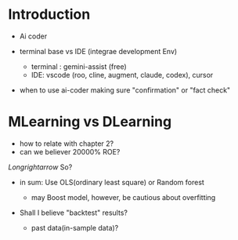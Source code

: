 # Introduction
- Ai coder
- terminal base vs IDE (integrae development Env)
  - terminal : gemini-assist (free)
  - IDE: vscode (roo, cline, augment, claude, codex), cursor 

- when to use ai-coder making sure "confirmation" or "fact check"  

# MLearning vs DLearning
 - how to relate with chapter 2?
 - can we believer 20000% ROE? 

 $Longrightarrow$ So? 
 - in sum: Use OLS(ordinary least square) or Random forest 
   - may Boost model, however, be cautious about overfitting 

 - Shall I believe "backtest" results?
   - past data(in-sample data)?   
